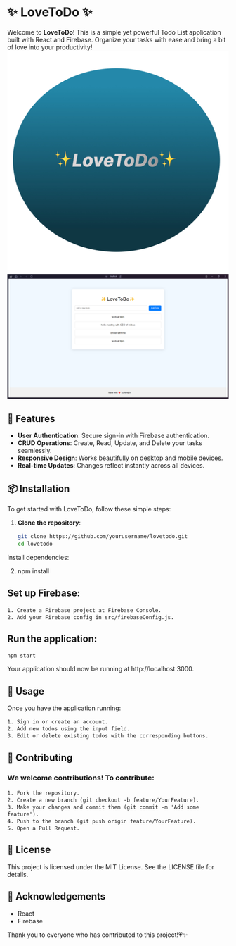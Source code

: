 # ✨ LoveToDo ✨

Welcome to **LoveToDo**! This is a simple yet powerful Todo List application built with React and Firebase. Organize your tasks with ease and bring a bit of love into your productivity!
![LoveToDo Logo](public\assests\LoveToDo-Logo.png)
![LoveToDo Screenshot](public\assests\Screenshot.png)
## 🌟 Features

- **User Authentication**: Secure sign-in with Firebase authentication.
- **CRUD Operations**: Create, Read, Update, and Delete your tasks seamlessly.
- **Responsive Design**: Works beautifully on desktop and mobile devices.
- **Real-time Updates**: Changes reflect instantly across all devices.

## 📦 Installation

To get started with LoveToDo, follow these simple steps:

1. **Clone the repository**:
   ```bash
   git clone https://github.com/yourusername/lovetodo.git
   cd lovetodo
Install dependencies:

2. npm install

## Set up Firebase:
```
1. Create a Firebase project at Firebase Console.
2. Add your Firebase config in src/firebaseConfig.js.
```
## Run the application:
```
npm start
```
Your application should now be running at http://localhost:3000.

## 📱 Usage
Once you have the application running:
```
1. Sign in or create an account.
2. Add new todos using the input field.
3. Edit or delete existing todos with the corresponding buttons.
```
## 🤝 Contributing
### We welcome contributions! To contribute:
```
1. Fork the repository.
2. Create a new branch (git checkout -b feature/YourFeature).
3. Make your changes and commit them (git commit -m 'Add some feature').
4. Push to the branch (git push origin feature/YourFeature).
5. Open a Pull Request.
```
## 📝 License
This project is licensed under the MIT License. See the LICENSE file for details.

## 🎉 Acknowledgements
* React
* Firebase

Thank you to everyone who has contributed to this project!💗✨